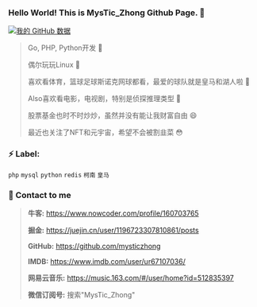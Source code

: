 ### Hello World! This is MysTic_Zhong Github Page. 👋

[![我的 GitHub 数据](https://github-readme-stats.vercel.app/api?username=mysticzhong)]()

> Go, PHP, Python开发 🔭
>
> 偶尔玩玩Linux 👯
>
> 喜欢看体育，篮球足球斯诺克网球都看，最爱的球队就是皇马和湖人啦 🌱
>
> Also喜欢看电影，电视剧，特别是侦探推理类型 🤔
> 
> 股票基金也时不时炒炒，虽然并没有能让我财富自由 😄
> 
> 最近也关注了NFT和元宇宙，希望不会被割韭菜 😳

### ⚡ Label:

`php`  `mysql`  `python`  `redis`  `柯南`  `皇马`


### 💬 Contact to me

> **牛客:** https://www.nowcoder.com/profile/160703765
> 
> **掘金:** https://juejin.cn/user/1196723307810861/posts
>
> **GitHub:** https://github.com/mysticzhong
>
> **IMDB:** https://www.imdb.com/user/ur67107036/
>
> **网易云音乐:** https://music.163.com/#/user/home?id=512835397
> 
> **微信订阅号:** 搜索"MysTic_Zhong"  
>
